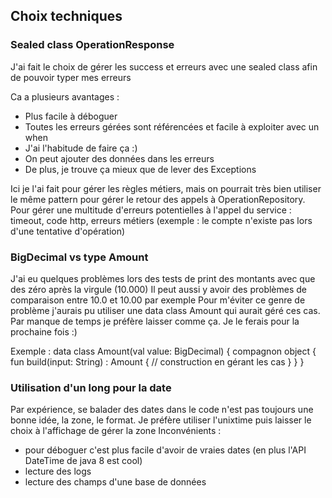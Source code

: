 ## Choix techniques

### Sealed class OperationResponse

J'ai fait le choix de gérer les success et erreurs avec une sealed class afin de pouvoir typer mes erreurs 

Ca a plusieurs avantages :

- Plus facile à déboguer
- Toutes les erreurs gérées sont référencées et facile à exploiter avec un when
- J'ai l'habitude de faire ça :)
- On peut ajouter des données dans les erreurs
- De plus, je trouve ça mieux que de lever des Exceptions

Ici je l'ai fait pour gérer les règles métiers, mais on pourrait très bien utiliser le même pattern pour gérer le retour
des appels à OperationRepository. Pour gérer une multitude d'erreurs potentielles à l'appel du service :
timeout, code http, erreurs métiers (exemple : le compte n'existe pas lors d'une tentative d'opération)

### BigDecimal vs type Amount

J'ai eu quelques problèmes lors des tests de print des montants avec que des zéro après la virgule (10.000) 
Il peut aussi y avoir des problèmes de comparaison entre 10.0 et 10.00 par exemple
Pour m'éviter ce genre de problème j'aurais pu utiliser une data class Amount qui aurait géré ces cas.
Par manque de temps je préfère laisser comme ça. Je le ferais pour la prochaine fois :)

Exemple :
data class Amount(val value: BigDecimal) {
    compagnon object {
        fun build(input: String) : Amount {
            // construction en gérant les cas 
        }
    }
}

### Utilisation d'un long pour la date

Par expérience, se balader des dates dans le code n'est pas toujours une bonne idée, la zone, le format.
Je préfère utiliser l'unixtime puis laisser le choix à l'affichage de gérer la zone
Inconvénients : 
- pour déboguer c'est plus facile d'avoir de vraies dates (en plus l'API DateTime de java 8 est cool)
- lecture des logs
- lecture des champs d'une base de données
